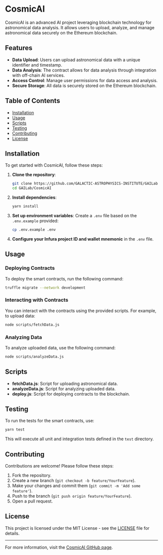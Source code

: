 # CosmicAI

CosmicAI is an advanced AI project leveraging blockchain technology for astronomical data analysis. It allows users to upload, analyze, and manage astronomical data securely on the Ethereum blockchain.

## Features

- **Data Upload**: Users can upload astronomical data with a unique identifier and timestamp.
- **Data Analysis**: The contract allows for data analysis through integration with off-chain AI services.
- **Access Control**: Manage user permissions for data access and analysis.
- **Secure Storage**: All data is securely stored on the Ethereum blockchain.

## Table of Contents

- [Installation](#installation)
- [Usage](#usage)
- [Scripts](#scripts)
- [Testing](#testing)
- [Contributing](#contributing)
- [License](#license)

## Installation

To get started with CosmicAI, follow these steps:

1. **Clone the repository**:
   ```bash
   git clone https://github.com/GALACTIC-ASTROPHYSICS-INSTITUTE/GAILab.git
   cd GAILab/CosmicAI
   ```

2. **Install dependencies**:
   ```bash
   yarn install
   ```

3. **Set up environment variables**:
   Create a `.env` file based on the `.env.example` provided:
   ```bash
   cp .env.example .env
   ```

4. **Configure your Infura project ID and wallet mnemonic** in the `.env` file.

## Usage

### Deploying Contracts

To deploy the smart contracts, run the following command:

```bash
truffle migrate --network development
```

### Interacting with Contracts

You can interact with the contracts using the provided scripts. For example, to upload data:

```bash
node scripts/fetchData.js
```

### Analyzing Data

To analyze uploaded data, use the following command:

```bash
node scripts/analyzeData.js
```

## Scripts

- **fetchData.js**: Script for uploading astronomical data.
- **analyzeData.js**: Script for analyzing uploaded data.
- **deploy.js**: Script for deploying contracts to the blockchain.

## Testing

To run the tests for the smart contracts, use:

```bash
yarn test
```

This will execute all unit and integration tests defined in the `test` directory.

## Contributing

Contributions are welcome! Please follow these steps:

1. Fork the repository.
2. Create a new branch (`git checkout -b feature/YourFeature`).
3. Make your changes and commit them (`git commit -m 'Add some feature'`).
4. Push to the branch (`git push origin feature/YourFeature`).
5. Open a pull request.

## License

This project is licensed under the MIT License - see the [LICENSE](LICENSE) file for details.

---

For more information, visit the [CosmicAI GitHub page](https://github.com/GALACTIC-ASTROPHYSICS-INSTITUTE/GAILab/tree/main/CosmicAI).
